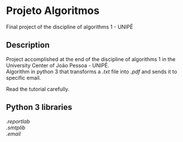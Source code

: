 # Projeto Algoritmos
Final project of the discipline of algorithms 1 - UNIPÊ

## Description

Project accomplished at the end of the discipline of algorithms 1 in the University Center of João Pessoa - UNIPÊ.<br>
Algorithm in python 3 that transforms a <i>.txt</i> file into <i>.pdf</i> and sends it to specific email.<br>

Read the tutorial carefully.

## Python 3 libraries
<i>.reportlab<br>
.smtplib<br>
.email</i>
